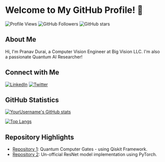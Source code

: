 # Welcome to My GitHub Profile! 👋

![Profile Views](https://komarev.com/ghpvc/?username=pranavdurai10&color=brightgreen)
![GitHub Followers](https://img.shields.io/github/followers/pranavdurai10?label=Follow&style=social)
![GitHub stars](https://img.shields.io/github/stars/pranavdurai10?affiliations=OWNER%2CCOLLABORATOR&style=social)

## About Me

Hi, I'm Pranav Durai, a Computer Vision Engineer at Big Vision LLC. I'm also a passionate Quantum AI Researcher! 

## Connect with Me

[![LinkedIn](https://img.shields.io/badge/LinkedIn-pranavdurai-blue)](https://https://www.linkedin.com/in/pranav-durai/)
[![Twitter](https://img.shields.io/badge/Twitter-pranavdurai10-blue)](https://https://twitter.com/pranavdurai10)

## GitHub Statistics

[![YourUsername's GitHub stats](https://github-readme-stats.vercel.app/api?username=pranavdurai10&show_icons=true&theme=dark)](https://github.com/anuraghazra/github-readme-stats)

[![Top Langs](https://github-readme-stats.vercel.app/api/top-langs/?username=pranavdurai10&layout=compact&theme=dark)](https://github.com/anuraghazra/github-readme-stats)

## Repository Highlights

- [Repository 1](https://https://github.com/pranavdurai10/quantum-gates): Quantum Computer Gates - using Qiskit Framework.
- [Repository 2](https://github.com/YourUsername/Repository2): Un-official ResNet model implementation using PyTorch.